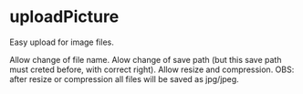 uploadPicture
=============

Easy upload for image files.

Allow change of file name.
Alow change of save path (but this save path must creted before, with correct right).
Allow resize and compression.
OBS: after resize or compression all files will be saved as jpg/jpeg.
